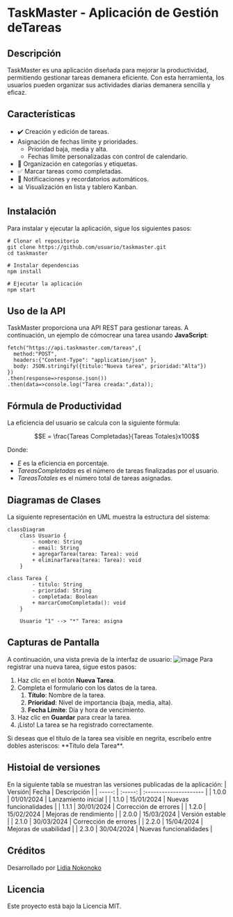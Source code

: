 # TaskMaster - Aplicación de Gestión deTareas

## Descripción
TaskMaster es una aplicación diseñada para mejorar la productividad, permitiendo gestionar tareas demanera eficiente. Con esta herramienta, los usuarios pueden organizar sus actividades diarias demanera sencilla y eficaz.
## Características
* :heavy_check_mark: Creación y edición de tareas.
* Asignación de fechas límite y prioridades.
  * Prioridad baja, media y alta.
  * Fechas límite personalizadas con control de calendario.
* :open_file_folder: Organización en categorías y etiquetas.
* :white_check_mark: Marcar tareas como completadas.
* :bell: Notificaciones y recordatorios automáticos.
* :bar_chart: Visualización en lista y tablero Kanban.
## Instalación
Para instalar y ejecutar la aplicación, sigue los siguientes pasos:
```
# Clonar el repositorio
git clone https://github.com/usuario/taskmaster.git
cd taskmaster

# Instalar dependencias
npm install

# Ejecutar la aplicación
npm start
```
## Uso de la API
TaskMaster proporciona una API REST para gestionar tareas. A continuación, un ejemplo de cómocrear una tarea usando **JavaScript**:
```
fetch("https://api.taskmaster.com/tareas",{
  method:"POST",
  headers:{"Content-Type": "application/json" },
  body: JSON.stringify({titulo:"Nueva tarea", prioridad:"Alta"})
})
.then(response=>response.json())
.then(data=>console.log("Tarea creada:",data));
```
## Fórmula de Productividad
La eficiencia del usuario se calcula con la siguiente fórmula:

$$E = \frac{Tareas Completadas}{Tareas Totales}x100$$

Donde:
* $E$ es la eficiencia en porcentaje.
* $Tareas Completadas$ es el número de tareas finalizadas por el usuario.
* $Tareas Totales$ es el número total de tareas asignadas.
## Diagramas de Clases
La siguiente representación en UML muestra la estructura del sistema:

```mermaid
classDiagram
    class Usuario {
        - nombre: String
        - email: String
        + agregarTarea(tarea: Tarea): void
        + eliminarTarea(tarea: Tarea): void
    }

class Tarea {
        - titulo: String
        - prioridad: String
        - completada: Boolean
        + marcarComoCompletada(): void
    }

    Usuario "1" --> "*" Tarea: asigna
```
## Capturas de Pantalla
A continuación, una vista previa de la interfaz de usuario:
 ![image](https://github.com/user-attachments/assets/1e1a8c5b-9650-49c8-963e-955bc7e80dc5)
Para registrar una nueva tarea, sigue estos pasos:
1. Haz clic en el botón **Nueva Tarea**.
2. Completa el formulario con los datos de la tarea.
   1. **Título**: Nombre de la tarea.
   2. **Prioridad**: Nivel de importancia (baja, media, alta).
   3. **Fecha Límite**: Día y hora de vencimiento.
4. Haz clic en **Guardar** para crear la tarea.
5. ¡Listo! La tarea se ha registrado correctamente.

Si deseas que el título de la tarea sea visible en negrita, escríbelo entre dobles asteriscos: \*\*Título dela Tarea\*\*.
## Histoial de versiones
En la siguiente tabla se muestran las versiones publicadas de la aplicación:
| Versión| Fecha       | Descripción            |
| -----: | :-----:     | :--------------------- |
| 1.0.0  | 01/01/2024  | Lanzamiento inicial    |
| 1.1.0  | 15/01/2024  | Nuevas funcionalidades | 
| 1.1.1  | 30/01/2024  | Corrección de errores  | 
| 1.2.0  | 15/02/2024  | Mejoras de rendimiento | 
| 2.0.0  | 15/03/2024  | Versión estable        | 
| 2.1.0  | 30/03/2024  | Corrección de errores  | 
| 2.2.0  | 15/04/2024  | Mejoras de usabilidad  | 
| 2.3.0  | 30/04/2024  | Nuevas funcionalidades | 
## Créditos
Desarrollado por [Lidia Nokonoko](https://github.com/Lidianoko)
## Licencia
Este proyecto está bajo la Licencia MIT.
